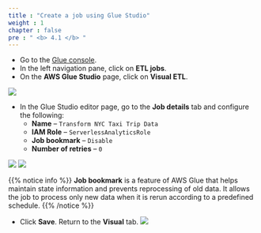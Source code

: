 ```yaml
---
title : "Create a job using Glue Studio"
weight : 1
chapter : false
pre : " <b> 4.1 </b> "
---
```


- Go to the [Glue console](https://ap-southeast-1.console.aws.amazon.com/glue/home?region=ap-southeast-1#/v2/getting-started).
- In the left navigation pane, click on **ETL jobs**.
- On the **AWS Glue Studio** page, click on **Visual ETL**.

![](/images/4.transforming/1.png)

- In the Glue Studio editor page, go to the **Job details** tab and configure the following:
  - **Name** – `Transform NYC Taxi Trip Data`
  - **IAM Role** – `ServerlessAnalyticsRole`
  - **Job bookmark** – `Disable`
  - **Number of retries** – `0`

![](/images/4.transforming/2.png)
![](/images/4.transforming/3.png)

{{% notice info %}}
**Job bookmark** is a feature of AWS Glue that helps maintain state information and prevents reprocessing of old data. It allows the job to process only new data when it is rerun according to a predefined schedule.
{{% /notice %}}

- Click **Save**. Return to the **Visual** tab.
![](/images/4.transforming/4.png)